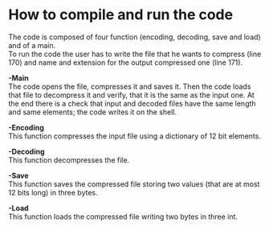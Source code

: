 # How to compile and run the code

The code is composed of four function (encoding, decoding, save and load) and of a main.   
To run the code the user has to write the file that he wants to compress (line 170) and name and extension for the output compressed one (line 171).  

**-Main**    
The code opens the file, compresses it and saves it. Then the code loads that file to decompress it and verify, that it is the same as the input one. At the end there is a check that input and decoded files have the same length and same elements; the code writes it on the shell.  

**-Encoding**  
This function compresses the input file using a dictionary of 12 bit elements.  

**-Decoding**  
This function decompresses the file.

**-Save**  
This function saves the compressed file storing two values (that are at most 12 bits long) in three bytes.

**-Load**  
This function loads the compressed file writing two bytes in three int.
